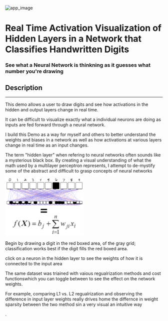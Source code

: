 <img src="./portfolio/mnist_nn/assets/readme.gif" alt="app_image" width="300"/>

# Real Time Activation Visualization of Hidden Layers in a Network that Classifies Handwritten Digits

### See what a Neural Network is thinkning as it guesses what number you're drawing


## Description

---

This demo allows a user to draw digits and see how activations in the hidden and output layers change in real time.

It can be difficult to visualize exactly what a individual neurons are doing as inputs are fed forward through a neural network.

I build this Demo as a way for myself and others to better understand the weights and biases in a network as well as how activations at various layers change in real time as an input changes.

The term "hidden layer" when refering to neural networks often sounds like a mysterious black box. By creating a visual understanding of what the math used by a multilayer perceptron represents, I attempt to de-mystify some of the abstract and difficult to grasp concepts of neural networks

<img src="./portfolio/mnist_nn/assets/readme2.jpeg" width="250"/>

Begin by drawing a digit in the red boxed area, of the gray grid; classification works best if the digit fills the red boxed area.

click on a neuron in the hidden layer to see the weights of how it is connected to the input area

The same dataset was triained with vaious regualrization methods and cost functionswhich you can toggle between to see the effect on the network weights.

For example, comparing L1 vs. L2 regualrization and observing the difference in input layer weights really drives home the differnce in weight sparsity between the two method sin a very visual an intuitive way




.